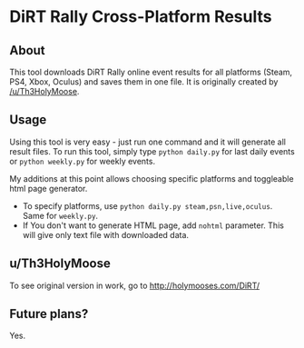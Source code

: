 # DiRT Rally Cross-Platform Results


## About
This tool downloads DiRT Rally online event results for all platforms (Steam, PS4, Xbox, Oculus) and saves them in one file. It is originally created by [/u/Th3HolyMoose](https://reddit.com/u/Th3HolyMoose).

## Usage
Using this tool is very easy - just run one command and it will generate all result files.
To run this tool, simply type `python daily.py` for last daily events or `python weekly.py` for weekly events.

My additions at this point allows choosing specific platforms and toggleable html page generator.
* To specify platforms, use `python daily.py steam,psn,live,oculus`. Same for `weekly.py`.
* If You don't want to generate HTML page, add `nohtml` parameter. This will give only text file with downloaded data.

## u/Th3HolyMoose
To see original version in work, go to http://holymooses.com/DiRT/

## Future plans?
Yes.

